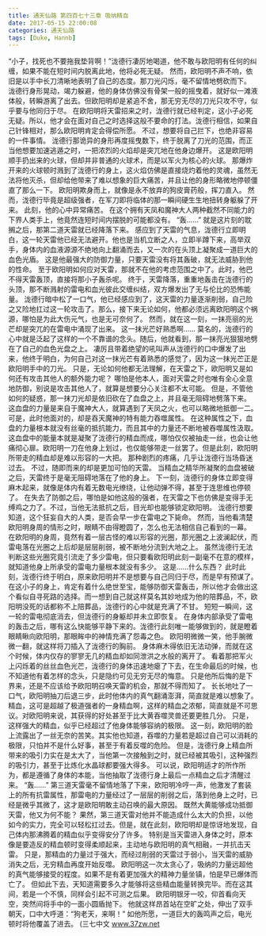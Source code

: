 ```yaml
---
title: 通天仙路 第四百七十三章 吸纳精血
date: 2017-05-15 22:00:08
categories: 通天仙路
tags: [Duke, Hannb]
---
```


“小子，找死也不要拖我垫背啊！”泷德行凄厉地喝道，他不敢与欧阳明有任何的纠缠，如果不能在短时间内脱离此地，他将必死无疑。
然而，欧阳明不声不响，依旧是以手中长刀清晰地表明了自己的态度。那刀光闪烁，毫不留情地劈砍而下。
泷德行身形晃动，竭力躲避，他的身体仿佛没有骨架一般的摇曳着，就好似一滩液体般，转瞬游离了出去。但欧阳明却是紧追不舍，那无穷无尽的刀光只攻不守，似乎要与他同归于尽。
在欧阳明将天雷招来之时，泷德行就已经判定，这小子必死无疑。所以，他才会在面对自己之时选择这般不要命的打法。泷德行相信，如果自己针锋相对，那么欧阳明肯定会得偿所愿。
不过，想要将自己拦下，也绝非容易的一件事情。
泷德行那诡异的身形再度摇曳数下，终于脱离了刀光的范围，而正当他想要加速逃遁之时，一把浓烈的火焰却是突兀地在他身边爆开。
这是欧阳明顺手扔出来的火球，但却并非普通的火球术，而是以军火为核心的火球。
那爆炸开来的火球顿时溅到了泷德行的身上，这火焰仿佛是直接烧灼着他的灵魂，虽然无法将他灭杀，但却给他带来了难以想象的巨大痛苦，并且让他的身形略微地停顿僵直了那么一下。
欧阳明欺身而上，就像是永不放弃的狗皮膏药般，挥刀直入。
然而，泷德行毕竟是超级强者，在军刀即将临体的那一瞬间硬生生地扭转身躯躲了开来。
此刻，他的心中异常痛苦。
在这个拥有天凤和魔神大人两种截然不同能力的下界人类手上，他竟然连短时间内摆脱的可能都没有。
“轰……”
就是这片刻的耽搁之后，那第二道天雷就已经降落下来。
感应到了天雷的气息，泷德行立即明白，这一轮天雷他已经无法避开。他也是当机立断之人，立即半蹲下来，高举双手，身体内的血液源源不绝地向上翻涌而去，又一次的在头顶上凝聚成一道巨大的血色光盾。
这是他最强大的防御力量，只要天雷没有将其轰破，就无法威胁到他的性命。
至于欧阳明如何应对天雷，那就不在他的考虑范围之中了。此时，他巴不得天雷轰顶，直接将那小子轰杀呢。
终于，天雷降落，重重地轰击在泷德行的头顶，那不断溅射的雷电和血光彼此交缠纠结，双方爆发出了无与伦比的恐怖能量。
泷德行暗中松了一口气，他已经感应到了，这天雷的力量逐渐削弱，自己险之又险地扛过这一轮攻击了。那么，接下来无论如何，他都必须远离欧阳明这个祸源，哪怕是为此大伤元气，也是无可奈何了。
然而，就在这一刻，一抹亮丽的光芒却是突兀的在雷电中涌现了出来。
这一抹光芒好熟悉啊……
莫名的，泷德行的心中就是泛起了这样的一个不靠谱的念头。随后，他就看到，那一抹亮光狠狠地劈在了自己的血色光盘之上。
凄厉且带着绝望的吼叫声从泷德行的口中爆发了出来，他终于明白，为何自己对这一抹光芒有着熟悉的感觉了，因为这一抹光芒正是欧阳明手中的刀光。
只是，无论如何他都无法理解，在天雷之下，欧阳明又是如何还有攻击其他人的额外能力呢？
哪怕是他本人，面对天雷之时也唯有全心全意地防御，别说是攻击其他人了，就算是想要分心关注都不太可能。
但是，不管他如何的疑惑，那一抹刀光却是依旧砍在了血盘之上，并且毫无阻碍地劈落下来。
这血盘的力量是来自于魔神大人，就算遇到了天凤之火，也可以略微地抵御一二。可是，此时他面对的，却是吞天魔神的特有能力吞噬属性。
在这种属性之下，血盘的力量根本就没有丝毫的抵抗能力，而且其中的力量还不断地被吞噬属性汲取。
这血盘中的能量本就是凝聚了泷德行的精血而成，哪怕仅仅被抽走一丝，也会让他痛彻心扉。欧阳明一刀在他身上划过，也仅能够带走一丝罢了。但是此刻，欧阳明所带走的精血却是难以形容的一大把。
那种剧烈的疼痛，几乎让泷德行当场昏迷过去。
不过，随即而来的却是更加可怕的天雷。
当精血之精华所凝聚的血盘被破之后，天雷终于是毫无阻碍地落在了他的身上。
下一刻，泷德行的身体立即变得麻木起来，就像是体内有着无数电光缭绕，让他动弹不得，甚至于连思维也停顿了。
在失去了防御之后，哪怕是如他这般的强者，在天雷之下也仿佛是变得手无缚鸡之力了。不过，当他无法抵抗之后，目光却也能够锁定欧阳明。
泷德行想要知道，这个狂妄自大的人类，是否会早一步在雷电之下毙命。
然而，当他看清楚欧阳明身周的情形之时，眼睛不由得瞪圆了，怎么也无法相信自己看到的一幕。
在欧阳明的身周，竟然有着一层古怪的难以形容的光圈，那光圈之上波澜起伏，而雷电落在光圈之上后却是层层削弱，被不断地分流到大地之上。
虽然泷德行无法判断这些光圈究竟引流走了多少雷电，但只要看欧阳明此刻一副毫不在意的模样，就知道他身上所承受的雷电力量根本就没有多少。
这是……什么东西？
此时此刻，泷德行终于明白，原来欧阳明并不是想要与自己同归于尽，而是早有预谋了。
在这小子的身上，肯定有着什么绝世至宝，能够防御天雷轰击，所以他才会做出这个看似自寻死路的选择。而一想到自己就这样莫名其妙地成为他的陪葬品，不，欧阳明没死的话都称不上陪葬品，泷德行的心中就是充满了不甘。
短短一瞬间，这一轮的雷电彻底消去，但泷德行的身躯却并未立即恢复。
在身体内部承受了雷电的轰击之后，哪有这么快能够平静下来的。泷德行此刻唯一能够做到的，就是瞪着眼睛瞅向欧阳明，那眼眸中的神情充满了怨毒之色。
欧阳明微微一笑，他手腕微微一翻，就这样将刀插入了泷德行的胸前。
身体麻木得依旧无法动弹，而就在这个时候，体内仅存的寥寥无几的精血却如同泄洪之水般的离开了。
看着那把军火上闪烁着的丝丝血色光芒，泷德行的身体迅速地瘪了下去，在生命最后的时候，也不知道他有着怎样的念头，只是隐约可见无穷无尽的悔意。
只是他所后悔的是下界来，还是不应该给予欧阳明召唤天雷的机会，那就不得而知了。
长长地吐了一口气，欧阳明抽刀后退三步，此时他体内的真气翻涌澎湃，简直就是难以想象了。
精血，这可是超越了极道强者的一身精血啊，这样的精血之浓郁，简直就是不可思议。对欧阳明来说，其获得的好处甚至于比大黄吞噬灵兽还要更胜几分。
只是，这样强大的精血，似乎已经超过了他身体能够容纳的极限。
这一刻，欧阳明的脸上流露出了一丝无奈的苦笑。其实他也知道，吞噬的力量若是超过自己可以消耗的极限，只怕并不是什么好事，甚至于有着反噬的危险。
但是，泷德行身上精血所带来的吸引力实在是太大了，当他第一次接触到之时，就已经被其吸引，这种强烈的吸引力，甚至于比炼化水晶球都要强大得多。
可以说，欧阳明适才的所作所为，都是遵循了身体的本能，当他抽取了泷德行身上最后一点精血之后才清醒过来。
“轰……”
第三道天雷毫不留情地落了下来，欧阳明冷哼一声，他激发了套装上的所有抗雷属性，那雷电的力量经过了一层层的削弱之后，落到他身上之时，已经是微乎其微了，这才是欧阳明敢主动召唤的最大原因。
既然大黄能够成功抵御天雷，他又为何不能？
果然，第三道天雷对他并不能造成什么太大的负担，以他如今的实力，完全可以轻松扛过去。但是，就在此刻，欧阳明却是惊讶地发现，自己体内那沸腾着的精血似乎变得安分了许多。
特别是当天雷进入身体之时，原本像是要造反的精血顿时变得柔顺起来，主动地与欧阳明的真气相融，一并抗击天雷。
只是，那精血的力量过于强大，而经过削弱的天雷过于弱小，当天雷的威胁消失之后，无穷精血再度开始反噬。
欧阳明这一次太贪心了，吸纳的力量远超他的真气能够接受的程度。如果不是有着更加强大的精神力量坐镇，怕是早已爆体而亡了。
但如此下去，天知道需要多久才能够将这些精血能量转换完毕。而在这其间，若是一个不慎，同样会引起不可测之后果。
欧阳明银牙一咬，仰首看向天空，突然间将手中的一面小圆盾抛下。
他就这样昂首站在空旷之处，伸出了双手朝天，口中大呼道：“狗老天，来啊！”
如他所愿，一道巨大的轰鸣声之后，电光顿时将他覆盖了进去。
(三七中文 www.37zw.net